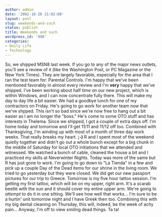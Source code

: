```yaml
---
author: admin
date: '2002-10-28 21:02:00'
layout: post
slug: weekends-and-such
status: publish
title: Weekends and such
wordpress_id: '998'
categories:
- Daily Life
- Technology
---
```


So, we shipped MSN8 last week. If you go to any of the major news
outlets, you'll see a review of it (like the Washington Post, or PC
Magazine or the New York Times). They are largely favorable, especially
for the area that I ran the test team for: Parental Controls. I'm happy
that we've been mentioned favorably in almost every review and I'm
**very** happy that we've shipped. I've been working about half time on
our new project, which is within Windows, and I can now concentrate
fully there. This will make my day to day life a bit easier. We had a
goodbye lunch for one of my contractors on Friday. He's going to go work
for another team now that we've shpped. This isn't so bad since we're
now free to hang out a bit easier as I am no longer the "boss." He's
come to some OTO stuff and has interests in Thelema. Since we shipped, I
got a couple of extra days off. I'm home today and tomorrow and I'll get
11/11 and 11/12 off too. Combined with Thanksgiving, I'm winding up with
most of a month of three day work weeks. That really breaks my heart.
**;-)** R and I spent most of the weekend quietly together and didn't go
out a whole bunch except for a big chunk in the middle of Saturday for
local OTO initiations that we attended and witnessed. We watched a bunch
of cable, cleaned the house a bit and I practiced my skills at
Neverwinter Nights. Today was more of the same but R has just gone to
work. I'm going to go down to "La Tienda" in a few and pick up a couple
Day of the Dead items for our shrine in the living room. We tried to go
yesterday but they were closed. We did get our new passport pictures for
our trip to Greece. Tomorrow is my five hour tattoo session. I'm getting
my first tattoo, which will be on my upper, right arm. It's a scarab
beetle with the sun and it should cover my entire upper arm. We're going
to *attempt* to do it in one sitting. We'll see how well that works...
I'm sure to be a hurtin' unit tomorrow night and I have Greek then too.
Combining this with my big dental cleaning on Thursday, this will,
indeed, be the week of achy pain... Anyway, I'm off to view smiling dead
things. Ta ta!
